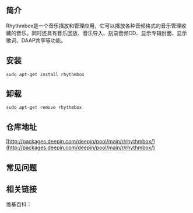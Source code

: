 ## 简介

Rhythmbox是一个音乐播放和管理应用，它可以播放各种音频格式的音乐管理收藏的音乐。同时还具有音乐回放、音乐导入、刻录音频CD、显示专辑封面、显示歌词、DAAP共享等功能。

## 安装

`sudo apt-get install rhythmbox`

## 卸载

`sudo apt-get remove rhythmbox`

## 仓库地址

[http://packages.deepin.com/deepin/pool/main/r/rhythmbox/](http://packages.deepin.com/deepin/pool/main/r/rhythmbox/)


## 常见问题


## 相关链接

维基百科：